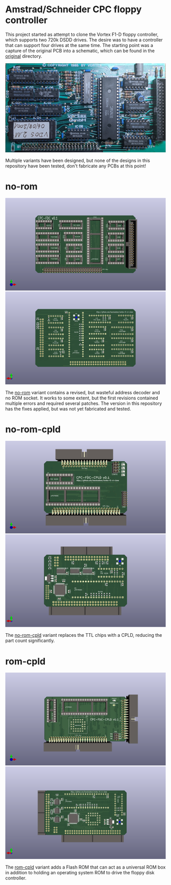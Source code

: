 # Amstrad/Schneider CPC floppy controller

This project started as attempt to clone the Vortex F1-D floppy
controller, which supports two 720k DSDD drives.  The desire was to
have a controller that can support four drives at the same time.  The
starting point was a capture of the original PCB into a schematic,
which can be found in the [original](original/) directory.

![Vortex F1-D PCB](original-pcb-front-populated.jpg)

Multiple variants have been designed, but none of the designs in this
repository have been tested, don't fabricate any PCBs at this point!

# no-rom

![rendered picture of the no-rom PCB variant (front)](no-rom/vortex-f1-d-no-rom-front.png)
![rendered picture of the no-rom PCB variant (back)](no-rom/vortex-f1-d-no-rom-back.png)

The [no-rom](no-rom/) variant contains a revised, but wasteful address
decoder and no ROM socket.  It works to some extent, but the first
revisions contained multiple errors and required several patches.  The
version in this repository has the fixes applied, but was not yet
fabricated and tested.

# no-rom-cpld

![rendered picture of the no-rom-cpld variant (front)](no-rom-cpld/vortex-f1-d-no-rom-cpld-front.png)
![rendered picture of the no-rom-cpld variant (back)](no-rom-cpld/vortex-f1-d-no-rom-cpld-back.png)

The [no-rom-cpld](no-rom-cpld/) variant replaces the TTL chips with a
CPLD, reducing the part count significantly.

# rom-cpld

![rendered picture of the rom-cpld variant (front)](rom-cpld/vortex-f1-d-cpld-front.png)
![rendered picture of the rom-cpld variant (back)](rom-cpld/vortex-f1-d-cpld-back.png)

The [rom-cpld](rom-cpld/) variant adds a Flash ROM that can act as a universal
ROM box in addition to holding an operating system ROM to drive the
floppy disk controller.

